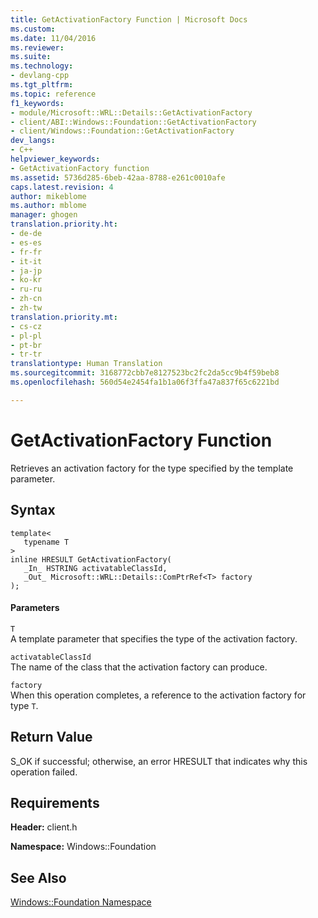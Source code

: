 ```yaml
---
title: GetActivationFactory Function | Microsoft Docs
ms.custom: 
ms.date: 11/04/2016
ms.reviewer: 
ms.suite: 
ms.technology:
- devlang-cpp
ms.tgt_pltfrm: 
ms.topic: reference
f1_keywords:
- module/Microsoft::WRL::Details::GetActivationFactory
- client/ABI::Windows::Foundation::GetActivationFactory
- client/Windows::Foundation::GetActivationFactory
dev_langs:
- C++
helpviewer_keywords:
- GetActivationFactory function
ms.assetid: 5736d285-6beb-42aa-8788-e261c0010afe
caps.latest.revision: 4
author: mikeblome
ms.author: mblome
manager: ghogen
translation.priority.ht:
- de-de
- es-es
- fr-fr
- it-it
- ja-jp
- ko-kr
- ru-ru
- zh-cn
- zh-tw
translation.priority.mt:
- cs-cz
- pl-pl
- pt-br
- tr-tr
translationtype: Human Translation
ms.sourcegitcommit: 3168772cbb7e8127523bc2fc2da5cc9b4f59beb8
ms.openlocfilehash: 560d54e2454fa1b1a06f3ffa47a837f65c6221bd

---
```

# GetActivationFactory Function
Retrieves an activation factory for the type specified by the template parameter.  
  
## Syntax  
  
```  
template<  
   typename T  
>  
inline HRESULT GetActivationFactory(  
   _In_ HSTRING activatableClassId,  
   _Out_ Microsoft::WRL::Details::ComPtrRef<T> factory  
);  
```  
  
#### Parameters  
 `T`  
 A template parameter that specifies the type of the activation factory.  
  
 `activatableClassId`  
 The name of the class that the activation factory can produce.  
  
 `factory`  
 When this operation completes, a reference to the activation factory for type `T`.  
  
## Return Value  
 S_OK if successful; otherwise, an error HRESULT that indicates why this operation failed.  
  
## Requirements  
 **Header:** client.h  
  
 **Namespace:** Windows::Foundation  
  
## See Also  
 [Windows::Foundation Namespace](../windows/windows-foundation-namespace.md)


<!--HONumber=Jan17_HO1-->


